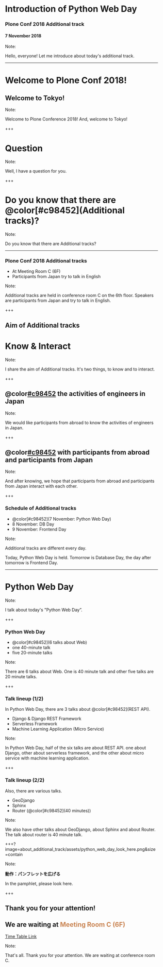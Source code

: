 # Introduction of Python Web Day
### Plone Conf 2018 Additional track
#### 7 November 2018

Note:

Hello, everyone!
Let me introduce about today's additional track.

---

# Welcome to Plone Conf 2018!
## Welcome to Tokyo!

Note:

Welcome to Plone Conference 2018!
And, welcome to Tokyo!

+++

# Question

Note:

Well, I have a question for you.

+++

# Do you know that there are @color[#c98452](Additional tracks)?

Note:

Do you know that there are Additional tracks?

---

### Plone Conf 2018 Additional tracks

- At Meeting Room C (6F)
- Participants from Japan try to talk in English

Note:

Additional tracks are held in conference room C on the 6th floor.
Speakers are participants from Japan and try to talk in English.

+++

## Aim of Additional tracks

# Know & Interact

Note:

I share the aim of Additional tracks.
It's two things, to know and to interact.

+++

## @color[#c98452](Know) the activities of engineers in Japan

Note:

We would like participants from abroad to know the activities of engineers in Japan.

+++

## @color[#c98452](Interact) with participants from abroad and participants from Japan

Note:

And after knowing,
we hope that participants from abroad and participants from Japan interact with each other.

+++

### Schedule of Additional tracks

- @color[#c98452](7 November: Python Web Day)
- 8 November: DB Day
- 9 November: Frontend Day

Note:

Additional tracks are different every day.

Today, Python Web Day is held.
Tomorrow is Database Day,
the day after tomorrow is Frontend Day.

---

# Python Web Day

Note:

I talk about today's "Python Web Day”.

+++

### Python Web Day

- @color[#c98452](6 talks about Web)
- one 40-minute talk
- five 20-minute talks

Note:

There are 6 talks about Web.
One is 40 minute talk and other five talks are 20 minute talks.

+++

### Talk lineup (1/2)

In Python Web Day, there are 3 talks about @color[#c98452](REST API).

- Django & Django REST Framework
- Serverless Framework
- Machine Learning Application (Micro Service)

Note:

In Python Web Day, half of the six talks are about REST API.
one about Django, other about serverless framework, and the other about micro service with machine learning application.

+++

### Talk lineup (2/2)

Also, there are various talks.

- GeoDjango
- Sphinx
- Router (@color[#c98452](40 minutes))

Note:

We also have other talks about GeoDjango, about Sphinx and about Router.
The talk about router is 40 minute talk.

+++?image=about_additional_track/assets/python_web_day_look_here.png&size=contain

Note:

**動作：パンフレットを広げる**

In the pamphlet, please look here.

+++

## Thank you for your attention!
## We are waiting at <span style="color: #c98452">Meeting Room C (6F)</span>
[Time Table Link](https://2018.ploneconf.org/schedule/talks-november-7)

Note:

That's all.
Thank you for your attention.
We are waiting at conference room C.

